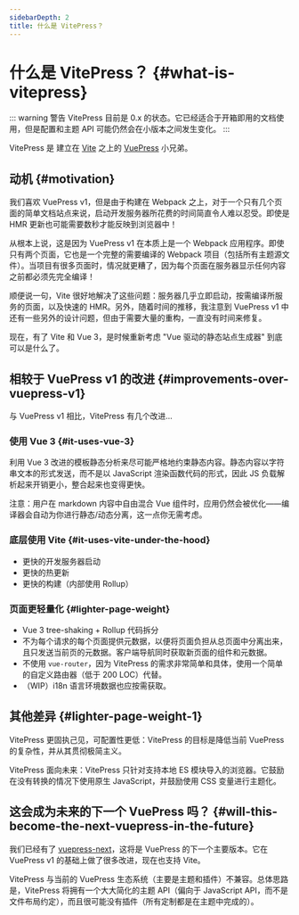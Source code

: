 ```yaml
---
sidebarDepth: 2
title: 什么是 VitePress？
---
```


# 什么是 VitePress？ {#what-is-vitepress}

::: warning 警告
VitePress 目前是 0.x 的状态。它已经适合于开箱即用的文档使用，但是配置和主题 API 可能仍然会在小版本之间发生变化。
:::

VitePress 是 建立在 [Vite](https://github.com/vitejs/vite) 之上的 [VuePress](https://vuepress.vuejs.org/) 小兄弟。

## 动机 {#motivation}

我们喜欢 VuePress v1，但是由于构建在 Webpack 之上，对于一个只有几个页面的简单文档站点来说，启动开发服务器所花费的时间简直令人难以忍受。即使是 HMR 更新也可能需要数秒才能反映到浏览器中！

从根本上说，这是因为 VuePress v1 在本质上是一个 Webpack 应用程序。即使只有两个页面，它也是一个完整的需要编译的 Webpack 项目（包括所有主题源文件）。当项目有很多页面时，情况就更糟了，因为每个页面在服务器显示任何内容之前都必须先完全编译！

顺便说一句，Vite 很好地解决了这些问题：服务器几乎立即启动，按需编译所服务的页面，以及快速的 HMR。另外，随着时间的推移，我注意到 VuePress v1 中还有一些另外的设计问题，但由于需要大量的重构，一直没有时间来修复。

现在，有了 Vite 和 Vue 3，是时候重新考虑 "Vue 驱动的静态站点生成器" 到底可以是什么了。

## 相较于 VuePress v1 的改进 {#improvements-over-vuepress-v1}

与 VuePress v1 相比，VitePress 有几个改进...

### 使用 Vue 3 {#it-uses-vue-3}

利用 Vue 3 改进的模板静态分析来尽可能严格地约束静态内容。静态内容以字符串文本的形式发送，而不是以 JavaScript 渲染函数代码的形式，因此 JS 负载解析起来开销更小，整合起来也变得更快。

注意：用户在 markdown 内容中自由混合 Vue 组件时，应用仍然会被优化——编译器会自动为你进行静态/动态分离，这一点你无需考虑。

### 底层使用 Vite {#it-uses-vite-under-the-hood}

- 更快的开发服务器启动
- 更快的热更新
- 更快的构建（内部使用 Rollup）

### 页面更轻量化 {#lighter-page-weight}

- Vue 3 tree-shaking + Rollup 代码拆分
- 不为每个请求的每个页面提供元数据，以便将页面负担从总页面中分离出来，且只发送当前页的元数据。客户端导航同时获取新页面的组件和元数据。
- 不使用 `vue-router`，因为 VitePress 的需求非常简单和具体，使用一个简单的自定义路由器（低于 200 LOC）代替。
- （WIP）i18n 语言环境数据也应按需获取。

## 其他差异 {#lighter-page-weight-1}

VitePress 更固执己见，可配置性更低：VitePress 的目标是降低当前 VuePress 的复杂性，并从其贯彻极简主义。

VitePress 面向未来：VitePress 只针对支持本地 ES 模块导入的浏览器。它鼓励在没有转换的情况下使用原生 JavaScript，并鼓励使用 CSS 变量进行主题化。

## 这会成为未来的下一个 VuePress 吗？ {#will-this-become-the-next-vuepress-in-the-future}

我们已经有了 [vuepress-next](https://github.com/vuepress/vuepress-next)，这将是 VuePress 的下一个主要版本。它在 VuePress v1 的基础上做了很多改进，现在也支持 Vite。

VitePress 与当前的 VuePress 生态系统（主要是主题和插件）不兼容。总体思路是，VitePress 将拥有一个大大简化的主题 API（偏向于 JavaScript API，而不是文件布局约定），而且很可能没有插件（所有定制都是在主题中完成的）。
